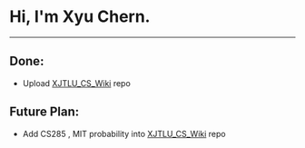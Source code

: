 #  Hi, I'm Xyu Chern.
----
## Done:
- Upload [XJTLU_CS_Wiki](https://github.com/Xyu-Chern/XJTLU_CS_Wiki) repo
## Future Plan:
- Add CS285 , MIT probability into [XJTLU_CS_Wiki](https://github.com/Xyu-Chern/XJTLU_CS_Wiki) repo
  
